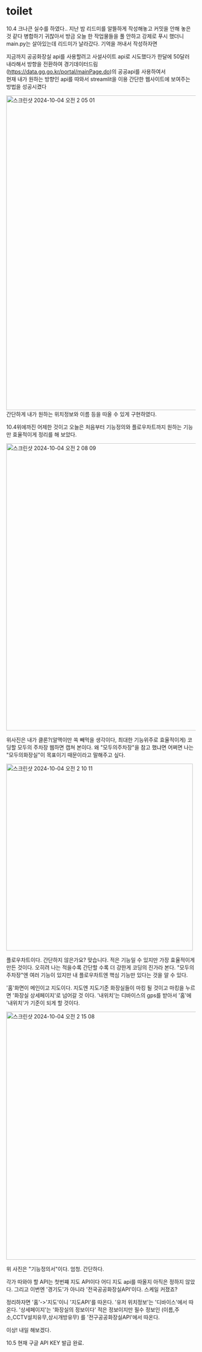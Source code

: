 # toilet


10.4 크나큰 실수를 하였다..  지난 밤 리드미를 알뜰하게 작성해놓고 커밋을 안해 놓은 것 같다 
병합하기 귀찮아서 방금 오늘 한 작업물들을 풀 안하고 강제로 푸시 했더니 main.py는 살아있는데 리드미가 날라갔다.
기억을 꺼내서 작성하자면

지금까지 공공화장실 api를 사용할려고 사설사이트 api로 시도했다가 한달에 50달러 내라해서 방향을 전환하여 
경기데이터드림(https://data.gg.go.kr/portal/mainPage.do)의 공공api를 사용하여서  
현재 내가 원하는 방향인 api를 따와서 streamlit을 이용 간단한 웹사이트에 보여주는 방법을 성공시켰다



<img width="835" alt="스크린샷 2024-10-04 오전 2 05 01" src="https://github.com/user-attachments/assets/821d4b9a-481d-4b79-8ffb-62f9acfc977d">
간단하게 내가 원하는 위치정보와 이름 등을 따올 수 있게 구현하였다.





10.4위에까진 어제한 것이고 오늘은 처음부터 기능정의와 플로우차트까지 원하는 기능만 효율적이게 정리를 해 보았다.


<img width="762" alt="스크린샷 2024-10-04 오전 2 08 09" src="https://github.com/user-attachments/assets/f0253670-5bf7-4a6b-9a8c-ee717fbaf54c">

위사진은 내가 클론?(알맥이만 쏙 빼먹을 생각이다, 최대한 기능위주로 효율적이게) 코딩할 모두의 주차장 웹하면 캡쳐 본이다.
왜 "모두의주차장"을 참고 했냐면 어쩌면 나는 "모두의화장실"이 목표이기 때문이라고 말해주고 싶다.



<img width="496" alt="스크린샷 2024-10-04 오전 2 10 11" src="https://github.com/user-attachments/assets/4d8ab5ad-5927-4706-9d4e-ff57289a2637">

플로우차트이다. 간단하지 않은가요?  맞습니다. 
적은 기능일 수 있지만 가장 효율적이게 만든 것이다. 오히려 나는 적을수록 간단할 수록 더 강한게 코딩의 진가라 본다.
"모두의주차장"엔 여러 기능이 있지만 내 플로우차트엔 핵심 기능만 있다는 것을 알 수 있다.

'홈'화면이 메인이고 지도이다. 
지도엔 지도기준 화장실들이 마킹 될 것이고 마킹을 누르면 '화장실 상세페이지'로 넘어갈 것 이다.
'내위치'는 디바이스의 gps를 받아서 '홈'에 '내위치'가 기준이 되게 할 것이다.



<img width="658" alt="스크린샷 2024-10-04 오전 2 15 08" src="https://github.com/user-attachments/assets/7e72f6f6-e2f7-4263-b8d8-cec8182cda5a">

위 사진은 "기능정의서"이다.
엄청. 간단하다.

각가 따와야 할 API는 첫번쨰 지도 API이다 어디 지도 api를 따올지 아직은 정하지 않았다.
그리고 이번엔 '경기도'가 아니라 '전국공공화장실API'이다. 스케일 커졌죠?

정리하자면
'홈'->'지도'이니 '지도API'를 따온다.
'유저 위치정보'는 '디바이스'에서 따온다.
'상세페이지'는 '화장실의 정보이다' 적은 정보이지만 필수 정보인 (이름,주소,CCTV설치유무,상시개방유무)
를 '전구공공화장실API'에서 따온다.

이상! 내일 해보겠다.





10.5 현재 구글 API KEY 발급 완료.



